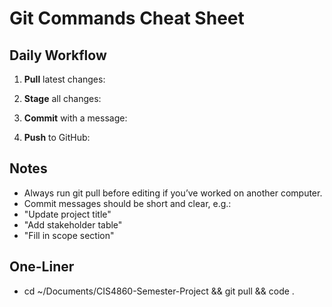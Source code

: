 ﻿# Git Commands Cheat Sheet

## Daily Workflow
1. **Pull** latest changes:

2. **Stage** all changes:

3. **Commit** with a message:

4. **Push** to GitHub:


## Notes
- Always run git pull before editing if you’ve worked on another computer.
- Commit messages should be short and clear, e.g.:
- "Update project title"
- "Add stakeholder table"
- "Fill in scope section"

## One-Liner
- cd ~/Documents/CIS4860-Semester-Project && git pull && code .


